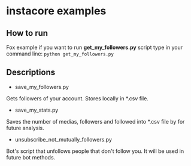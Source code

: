 # instacore examples

## How to run
Fox example if you want to run __get_my_followers.py__ script type in your command line:
`python get_my_followers.py`

## Descriptions
* save_my_followers.py

Gets followers of your account. Stores locally in *.csv file.

* save_my_stats.py

Saves the number of medias, followers and followed into *.csv file by for future analysis.

* unsubscribe_not_mutually_followers.py

Bot's script that unfollows people that don't follow you. It will be used in future bot methods.
